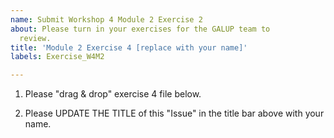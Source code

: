 ```yaml
---
name: Submit Workshop 4 Module 2 Exercise 2
about: Please turn in your exercises for the GALUP team to
  review.
title: 'Module 2 Exercise 4 [replace with your name]'
labels: Exercise_W4M2

---
```


1. Please "drag & drop" exercise 4 file below.

2. Please UPDATE THE TITLE of this "Issue" in the title bar above with your name.
